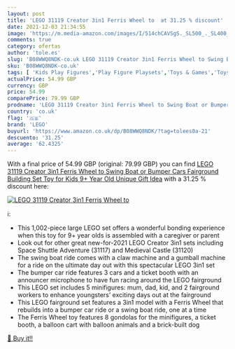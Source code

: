 ```yaml
---
layout: post
title: 'LEGO 31119 Creator 3in1 Ferris Wheel to  at 31.25 % discount'
date: 2021-12-03 21:34:55
image: 'https://m.media-amazon.com/images/I/514chCAVSgS._SL500_._SL400_.jpg'
comments: true
category: ofertas
author: 'tole.es'
slug: 'B08WWQ8NDK-co.uk LEGO 31119 Creator 3in1 Ferris Wheel to Swing Boat or...'
sku: 'B08WWQ8NDK-co.uk'
tags: [ 'Kids Play Figures','Play Figure Playsets','Toys & Games','Toys Store','lego', ]
actualPrice: 54.99 GBP
currency: GBP
price: 54.99
comparePrice: 79.99 GBP
prodname: 'LEGO 31119 Creator 3in1 Ferris Wheel to Swing Boat or Bumper Cars Fairground Building Set  Toy for Kids 9+ Year Old  Unique Gift Idea'
country: 'co.uk'
flag: '🇬🇧'
brand: 'LEGO'
buyurl: 'https://www.amazon.co.uk/dp/B08WWQ8NDK/?tag=tolees0a-21'
descuento: '31.25'
average: '62.4325'
---
```


With a final price of 54.99 GBP (original: 79.99 GBP) you can find [LEGO 31119 Creator 3in1 Ferris Wheel to Swing Boat or Bumper Cars Fairground Building Set  Toy for Kids 9+ Year Old  Unique Gift Idea](https://www.amazon.co.uk/dp/B08WWQ8NDK/?tag=tolees0a-21) with a  31.25 % discount here:

[![LEGO 31119 Creator 3in1 Ferris Wheel to ](https://m.media-amazon.com/images/I/514chCAVSgS._SL500_._SL400_.jpg)](https://www.amazon.co.uk/dp/B08WWQ8NDK/?tag=tolees0a-21)

ℹ️:

- This 1,002-piece large LEGO set offers a wonderful bonding experience when this toy for 9+ year olds is assembled with a caregiver or parent
- Look out for other great new-for-2021 LEGO Creator 3in1 sets including Space Shuttle Adventure (31117) and Medieval Castle (31120)
- The swing boat ride comes with a claw machine and a gumball machine for a ride on the ultimate day out with this spectacular LEGO 3in1 set
- The bumper car ride features 3 cars and a ticket booth with an announcer microphone to have fun racing around the LEGO fairground
- This LEGO set includes 5 minifigures: mum, dad, kid, and 2 fairground workers to enhance youngsters’ exciting days out at the fairground
- This LEGO fairground set features a 3in1 model with a Ferris Wheel that rebuilds into a bumper car ride or a swing boat ride, one at a time
- The Ferris Wheel toy features 8 gondolas for the minifigures, a ticket booth, a balloon cart with balloon animals and a brick-built dog

[🛒 Buy it!!](https://www.amazon.co.uk/dp/B08WWQ8NDK/?tag=tolees0a-21)
